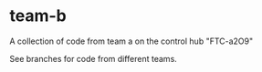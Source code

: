 # team-b
A collection of code from team a on the control hub "FTC-a2O9"

See branches for code from different teams.
